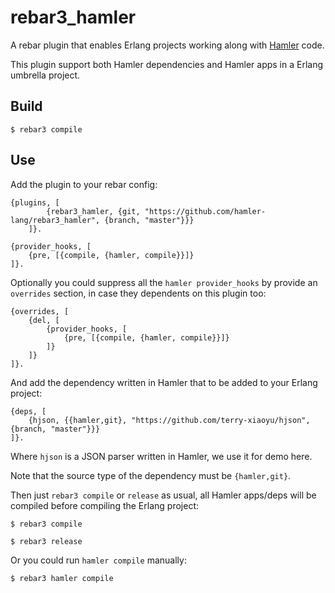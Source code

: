 rebar3_hamler
=============

A rebar plugin that enables Erlang projects working along with [Hamler](https://github.com/hamler-lang/hamler) code.

This plugin support both Hamler dependencies and Hamler apps in a Erlang umbrella project.

Build
-----

    $ rebar3 compile

Use
---

Add the plugin to your rebar config:

    {plugins, [
            {rebar3_hamler, {git, "https://github.com/hamler-lang/rebar3_hamler", {branch, "master"}}}
        ]}.

    {provider_hooks, [
        {pre, [{compile, {hamler, compile}}]}
    ]}.

Optionally you could suppress all the `hamler provider_hooks` by provide
an `overrides` section, in case they dependents on this plugin too:

    {overrides, [
        {del, [
            {provider_hooks, [
                {pre, [{compile, {hamler, compile}}]}
            ]}
        ]}
    ]}.

And add the dependency written in Hamler that to be added to your Erlang project:

    {deps, [
        {hjson, {{hamler,git}, "https://github.com/terry-xiaoyu/hjson", {branch, "master"}}}
    ]}.

Where `hjson` is a JSON parser written in Hamler, we use it for demo here.

Note that the source type of the dependency must be `{hamler,git}`.

Then just `rebar3 compile` or `release` as usual, all Hamler apps/deps will be compiled before compiling the Erlang project:

    $ rebar3 compile

    $ rebar3 release

Or you could run `hamler compile` manually:

    $ rebar3 hamler compile

